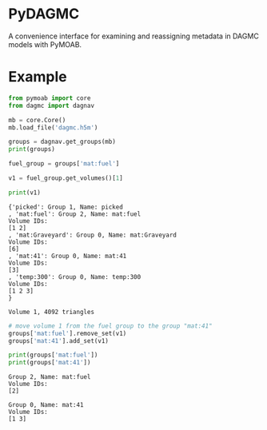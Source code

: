 # PyDAGMC

A convenience interface for examining and reassigning metadata in DAGMC models with PyMOAB.

# Example

```python
from pymoab import core
from dagmc import dagnav

mb = core.Core()
mb.load_file('dagmc.h5m')

groups = dagnav.get_groups(mb)
print(groups)

fuel_group = groups['mat:fuel']

v1 = fuel_group.get_volumes()[1]

print(v1)
```

```shell
{'picked': Group 1, Name: picked
, 'mat:fuel': Group 2, Name: mat:fuel
Volume IDs:
[1 2]
, 'mat:Graveyard': Group 0, Name: mat:Graveyard
Volume IDs:
[6]
, 'mat:41': Group 0, Name: mat:41
Volume IDs:
[3]
, 'temp:300': Group 0, Name: temp:300
Volume IDs:
[1 2 3]
}

Volume 1, 4092 triangles
```

```python
# move volume 1 from the fuel group to the group "mat:41"
groups['mat:fuel'].remove_set(v1)
groups['mat:41'].add_set(v1)

print(groups['mat:fuel'])
print(groups['mat:41'])
```

```shell
Group 2, Name: mat:fuel
Volume IDs:
[2]

Group 0, Name: mat:41
Volume IDs:
[1 3]
```